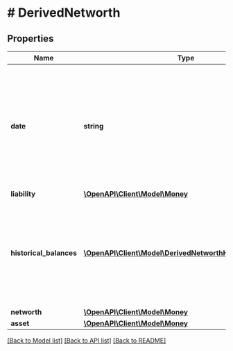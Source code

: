 # # DerivedNetworth

## Properties

Name | Type | Description | Notes
------------ | ------------- | ------------- | -------------
**date** | **string** | The date as of when the networth information is provided.&lt;br&gt;&lt;br&gt;&lt;b&gt;Applicable containers&lt;/b&gt;: bank, creditcard, investment, insurance, realEstate, loan&lt;br&gt; | [optional] [readonly]
**liability** | [**\OpenAPI\Client\Model\Money**](Money.md) |  | [optional]
**historical_balances** | [**\OpenAPI\Client\Model\DerivedNetworthHistoricalBalance[]**](DerivedNetworthHistoricalBalance.md) | Balances of the accounts over the period of time.&lt;br&gt;&lt;br&gt;&lt;b&gt;Applicable containers&lt;/b&gt;: bank, creditcard, investment, insurance, realEstate, loan&lt;br&gt; | [optional] [readonly]
**networth** | [**\OpenAPI\Client\Model\Money**](Money.md) |  | [optional]
**asset** | [**\OpenAPI\Client\Model\Money**](Money.md) |  | [optional]

[[Back to Model list]](../../README.md#models) [[Back to API list]](../../README.md#endpoints) [[Back to README]](../../README.md)
